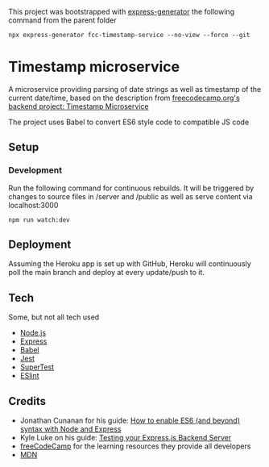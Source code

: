 This project was bootstrapped with [express-generator](https://github.com/expressjs/generator#readme) the following command from the parent folder
```shell
npx express-generator fcc-timestamp-service --no-view --force --git 
```

# Timestamp microservice

A microservice providing parsing of date strings as well as timestamp of the current date/time, based on the description from [freecodecamp.org's backend project: Timestamp Microservice](https://www.freecodecamp.org/learn/back-end-development-and-apis/back-end-development-and-apis-projects/timestamp-microservice)

The project uses Babel to convert ES6 style code to compatible JS code

## Setup

### Development

Run the following command for continuous rebuilds. It will be triggered by changes to source files in /server and /public as well as serve content via localhost:3000
```shell
npm run watch:dev
```

## Deployment

Assuming the Heroku app is set up with GitHub, Heroku will continuously poll the main branch and deploy at every update/push to it.

## Tech

Some, but not all tech used

- [Node.js](https://nodejs.org/en/)
- [Express](https://expressjs.com/)
- [Babel](https://babeljs.io/)
- [Jest](https://jestjs.io/)
- [SuperTest](https://github.com/visionmedia/supertest#readme)
- [ESlint](https://eslint.org/)

## Credits

-  Jonathan Cunanan for his guide: [How to enable ES6 (and beyond) syntax with Node and Express](https://www.freecodecamp.org/news/how-to-enable-es6-and-beyond-syntax-with-node-and-express-68d3e11fe1ab/)
-  Kyle Luke on his guide: [Testing your Express.js Backend Server](https://dev.to/lukekyl/testing-your-express-js-backend-server-3ae6)
-  [freeCodeCamp](https://www.freecodecamp.org/) for the learning resources they provide all developers
-  [MDN](https://developer.mozilla.org/en-US/)